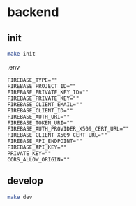 # backend

## init

```bash
make init
```

.env
```
FIREBASE_TYPE=""
FIREBASE_PROJECT_ID=""
FIREBASE_PRIVATE_KEY_ID=""
FIREBASE_PRIVATE_KEY=""
FIREBASE_CLIENT_EMAIL=""
FIREBASE_CLIENT_ID=""
FIREBASE_AUTH_URI=""
FIREBASE_TOKEN_URI=""
FIREBASE_AUTH_PROVIDER_X509_CERT_URL=""
FIREBASE_CLIENT_X509_CERT_URL=""
FIREBASE_API_ENDPOINT=""
FIREBASE_API_KEY=""
PRIVATE_KEY=""
CORS_ALLOW_ORIGIN=""
```

## develop

```bash
make dev
```
